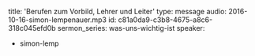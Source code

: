 title: 'Berufen zum Vorbild, Lehrer und Leiter'
type: message
audio: 2016-10-16-simon-lempenauer.mp3
id: c81a0da9-c3b8-4675-a8c6-318c045efd0b
sermon_series: was-uns-wichtig-ist
speaker:
  - simon-lemp
